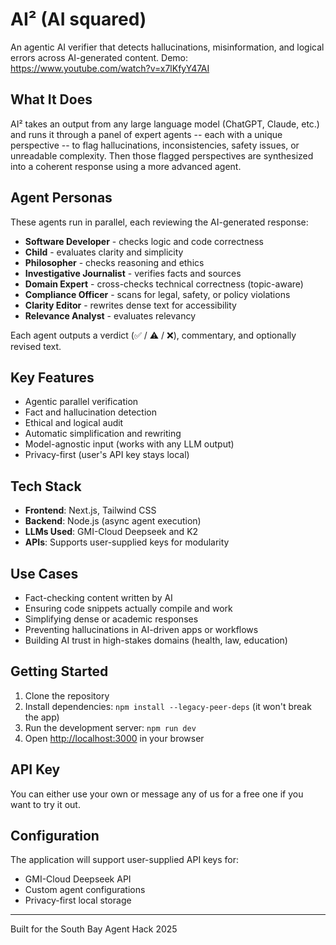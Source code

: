 # AI² (AI squared)

An agentic AI verifier that detects hallucinations, misinformation, and logical errors across AI-generated content. Demo: https://www.youtube.com/watch?v=x7lKfyY47AI

## What It Does

AI² takes an output from any large language model (ChatGPT, Claude, etc.) and runs it through a panel of expert agents -- each with a unique perspective -- to flag hallucinations, inconsistencies, safety issues, or unreadable complexity. Then those flagged perspectives are synthesized into a coherent response using a more advanced agent.

## Agent Personas

These agents run in parallel, each reviewing the AI-generated response:

- **Software Developer** - checks logic and code correctness  
- **Child** - evaluates clarity and simplicity  
- **Philosopher** - checks reasoning and ethics  
- **Investigative Journalist** - verifies facts and sources  
- **Domain Expert** - cross-checks technical correctness (topic-aware)  
- **Compliance Officer** - scans for legal, safety, or policy violations  
- **Clarity Editor** - rewrites dense text for accessibility
- **Relevance Analyst** - evaluates relevancy

Each agent outputs a verdict (✅ / ⚠️ / ❌), commentary, and optionally revised text.

## Key Features

- Agentic parallel verification  
- Fact and hallucination detection  
- Ethical and logical audit  
- Automatic simplification and rewriting  
- Model-agnostic input (works with any LLM output)  
- Privacy-first (user's API key stays local)

## Tech Stack

- **Frontend**: Next.js, Tailwind CSS  
- **Backend**: Node.js (async agent execution)  
- **LLMs Used**: GMI-Cloud Deepseek and K2  
- **APIs**: Supports user-supplied keys for modularity

## Use Cases

- Fact-checking content written by AI  
- Ensuring code snippets actually compile and work  
- Simplifying dense or academic responses  
- Preventing hallucinations in AI-driven apps or workflows  
- Building AI trust in high-stakes domains (health, law, education)

## Getting Started

1. Clone the repository  
2. Install dependencies: `npm install --legacy-peer-deps` (it won't break the app)
3. Run the development server: `npm run dev`
4. Open [http://localhost:3000](http://localhost:3000) in your browser

## API Key

You can either use your own or message any of us for a free one if you want to try it out.

## Configuration

The application will support user-supplied API keys for:  
- GMI-Cloud Deepseek API
- Custom agent configurations  
- Privacy-first local storage

---

Built for the South Bay Agent Hack 2025